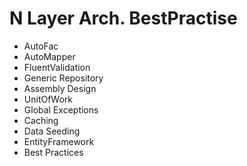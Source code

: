 # N Layer Arch. BestPractise

- AutoFac
- AutoMapper
- FluentValidation
- Generic Repository
- Assembly Design
- UnitOfWork
- Global Exceptions
- Caching
- Data Seeding
- EntityFramework
- Best Practices
